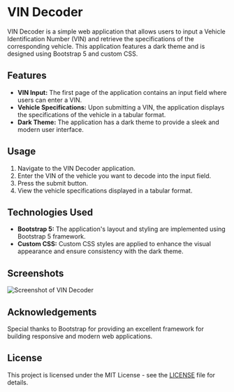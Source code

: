 # VIN Decoder

VIN Decoder is a simple web application that allows users to input a Vehicle Identification Number (VIN) and retrieve the specifications of the corresponding vehicle. This application features a dark theme and is designed using Bootstrap 5 and custom CSS.

## Features

- **VIN Input:** The first page of the application contains an input field where users can enter a VIN.
- **Vehicle Specifications:** Upon submitting a VIN, the application displays the specifications of the vehicle in a tabular format.
- **Dark Theme:** The application has a dark theme to provide a sleek and modern user interface.

## Usage

1. Navigate to the VIN Decoder application.
2. Enter the VIN of the vehicle you want to decode into the input field.
3. Press the submit button.
4. View the vehicle specifications displayed in a tabular format.

## Technologies Used

- **Bootstrap 5:** The application's layout and styling are implemented using Bootstrap 5 framework.
- **Custom CSS:** Custom CSS styles are applied to enhance the visual appearance and ensure consistency with the dark theme.

## Screenshots

![Screenshot of VIN Decoder](screenshot.png)

## Acknowledgements

Special thanks to Bootstrap for providing an excellent framework for building responsive and modern web applications.

## License

This project is licensed under the MIT License - see the [LICENSE](LICENSE) file for details.
